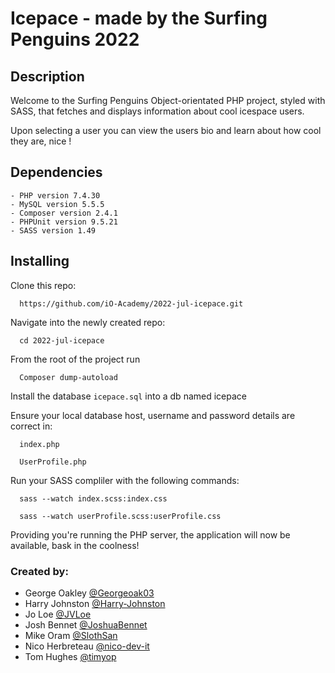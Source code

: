 # Icepace - made by the Surfing Penguins 2022

## Description
Welcome to the Surfing Penguins Object-orientated PHP project, styled with SASS, that fetches and displays information about cool icespace users.

Upon selecting a user you can view the users bio and learn about how cool they are, nice !

## Dependencies
```
- PHP version 7.4.30
- MySQL version 5.5.5
- Composer version 2.4.1
- PHPUnit version 9.5.21
- SASS version 1.49
```
## Installing 

Clone this repo:
```
  https://github.com/iO-Academy/2022-jul-icepace.git
```  
Navigate into the newly created repo:
```
  cd 2022-jul-icepace
```  
From the root of the project run 
```  
  Composer dump-autoload
```  
Install the database `icepace.sql` into a db named icepace

Ensure your local database host, username and password details are correct in: 
```
  index.php
  
  UserProfile.php 
```
  
Run your SASS compliler with the following commands:

```  
  sass --watch index.scss:index.css
  
  sass --watch userProfile.scss:userProfile.css
```
  
Providing you're running the PHP server, the application will now be available, bask in the coolness!

### Created by:
- George Oakley [@Georgeoak03](https://github.com/Georgeoak03)
- Harry Johnston [@Harry-Johnston](https://github.com/Harry-Johnston)
- Jo Loe [@JVLoe](https://github.com/JVLoe)
- Josh Bennet [@JoshuaBennet](https://github.com/JoshuaBennet)
- Mike Oram [@SlothSan](https://github.com/SlothSan)
- Nico Herbreteau [@nico-dev-it](https://github.com/nico-dev-it)
- Tom Hughes [@timyop](https://github.com/timyop)
